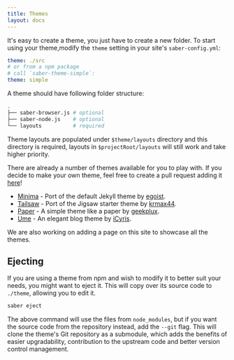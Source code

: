 ```yaml
---
title: Themes
layout: docs
---
```


It's easy to create a theme, you just have to create a new folder. To start using your theme,modify the `theme` setting in your site's `saber-config.yml`:

```yaml
theme: ./src
# or from a npm package
# call `saber-theme-simple`:
theme: simple
```

A theme should have following folder structure:

```bash
.
├── saber-browser.js # optional
├── saber-node.js    # optional
└── layouts          # required
```

Theme layouts are populated under `$theme/layouts` directory and this directory is required, layouts in `$projectRoot/layouts` will still work and take higher priority.

There are already a number of themes available for you to play with. If you decide to make your own theme, feel free to create a pull request adding it [here](https://github.com/egoist/saber/blob/master/website/pages/docs/themes.md)!

- [Minima](https://github.com/egoist/saber-theme-minima) - Port of the default Jekyll theme by [egoist](https://github.com/egoist).
- [Tailsaw](https://github.com/krmax44/saber-theme-tailsaw) - Port of the Jigsaw starter theme by [krmax44](https://github.com/krmax44).
- [Paper](https://github.com/geekplux/blog/tree/master/packages/saber-theme-paper) - A simple theme like a paper by [geekplux](https://github.com/geekplux).
- [Ume](https://github.com/iCyris/Ume) - An elegant blog theme by [iCyris](https://github.com/iCyris).

We are also working on adding a page on this site to showcase all the themes.

## Ejecting

If you are using a theme from npm and wish to modify it to better suit your needs, you might want to eject it. This will copy over its source code to `./theme`, allowing you to edit it.

```bash
saber eject
```

The above command will use the files from `node_modules`, but if you want the source code from the repository instead, add the `--git` flag. This will clone the theme's Git repository as a submodule, which adds the benefits of easier upgradability, contribution to the upstream code and better version control management.
